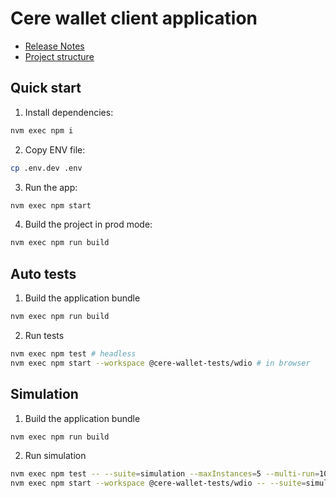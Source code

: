 # Cere wallet client application

- [Release Notes](./CHANGELOG.md)
- [Project structure](./STRUCTURE.md)

## Quick start

1. Install dependencies:

```bash
nvm exec npm i
```

2. Copy ENV file:

```bash
cp .env.dev .env
```

3. Run the app:

```bash
nvm exec npm start
```

4. Build the project in prod mode:

```bash
nvm exec npm run build
```

## Auto tests

1. Build the application bundle

```bash
nvm exec npm run build
```

2. Run tests

```bash
nvm exec npm test # headless
nvm exec npm start --workspace @cere-wallet-tests/wdio # in browser
```

## Simulation

1. Build the application bundle

```bash
nvm exec npm run build
```

2. Run simulation

```bash
nvm exec npm test -- --suite=simulation --maxInstances=5 --multi-run=10 # headless
nvm exec npm start --workspace @cere-wallet-tests/wdio -- --suite=simulation --maxInstances=5 --multi-run=10 # in browser
```
